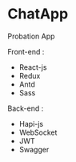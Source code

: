 # ChatApp
Probation App

Front-end :
- React-js
- Redux
- Antd
- Sass

Back-end :

- Hapi-js
- WebSocket
- JWT
- Swagger
